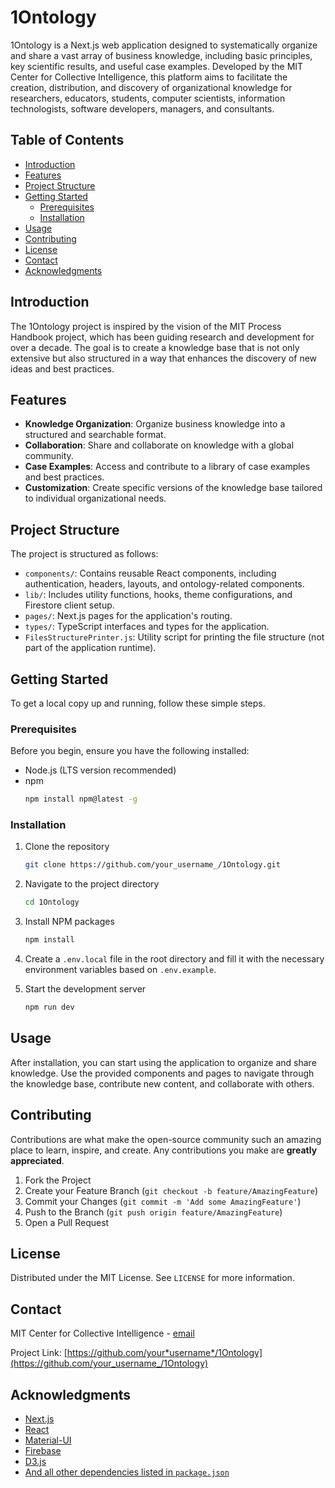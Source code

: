 # 1Ontology

1Ontology is a Next.js web application designed to systematically organize and share a vast array of business knowledge, including basic principles, key scientific results, and useful case examples. Developed by the MIT Center for Collective Intelligence, this platform aims to facilitate the creation, distribution, and discovery of organizational knowledge for researchers, educators, students, computer scientists, information technologists, software developers, managers, and consultants.

## Table of Contents

- [Introduction](#introduction)
- [Features](#features)
- [Project Structure](#project-structure)
- [Getting Started](#getting-started)
  - [Prerequisites](#prerequisites)
  - [Installation](#installation)
- [Usage](#usage)
- [Contributing](#contributing)
- [License](#license)
- [Contact](#contact)
- [Acknowledgments](#acknowledgments)

## Introduction

The 1Ontology project is inspired by the vision of the MIT Process Handbook project, which has been guiding research and development for over a decade. The goal is to create a knowledge base that is not only extensive but also structured in a way that enhances the discovery of new ideas and best practices.

## Features

- **Knowledge Organization**: Organize business knowledge into a structured and searchable format.
- **Collaboration**: Share and collaborate on knowledge with a global community.
- **Case Examples**: Access and contribute to a library of case examples and best practices.
- **Customization**: Create specific versions of the knowledge base tailored to individual organizational needs.

## Project Structure

The project is structured as follows:

- `components/`: Contains reusable React components, including authentication, headers, layouts, and ontology-related components.
- `lib/`: Includes utility functions, hooks, theme configurations, and Firestore client setup.
- `pages/`: Next.js pages for the application's routing.
- `types/`: TypeScript interfaces and types for the application.
- `FilesStructurePrinter.js`: Utility script for printing the file structure (not part of the application runtime).

## Getting Started

To get a local copy up and running, follow these simple steps.

### Prerequisites

Before you begin, ensure you have the following installed:

- Node.js (LTS version recommended)
- npm
  ```sh
  npm install npm@latest -g
  ```

### Installation

1. Clone the repository
   ```sh
   git clone https://github.com/your_username_/1Ontology.git
   ```
2. Navigate to the project directory
   ```sh
   cd 1Ontology
   ```
3. Install NPM packages
   ```sh
   npm install
   ```
4. Create a `.env.local` file in the root directory and fill it with the necessary environment variables based on `.env.example`.

5. Start the development server
   ```sh
   npm run dev
   ```

## Usage

After installation, you can start using the application to organize and share knowledge. Use the provided components and pages to navigate through the knowledge base, contribute new content, and collaborate with others.

## Contributing

Contributions are what make the open-source community such an amazing place to learn, inspire, and create. Any contributions you make are **greatly appreciated**.

1. Fork the Project
2. Create your Feature Branch (`git checkout -b feature/AmazingFeature`)
3. Commit your Changes (`git commit -m 'Add some AmazingFeature'`)
4. Push to the Branch (`git push origin feature/AmazingFeature`)
5. Open a Pull Request

## License

Distributed under the MIT License. See `LICENSE` for more information.

## Contact

MIT Center for Collective Intelligence - [email](mailto:your-email@mit.edu)

Project Link: [https://github.com/your*username*/1Ontology](https://github.com/your_username_/1Ontology)

## Acknowledgments

- [Next.js](https://nextjs.org/)
- [React](https://reactjs.org/)
- [Material-UI](https://mui.com/)
- [Firebase](https://firebase.google.com/)
- [D3.js](https://d3js.org/)
- [And all other dependencies listed in `package.json`](./package.json)

